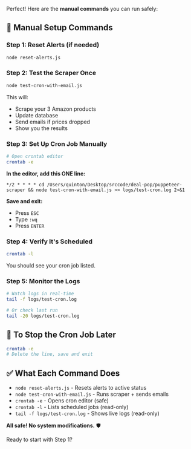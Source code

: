 Perfect! Here are the **manual commands** you can run safely:

## 🔧 **Manual Setup Commands**

### **Step 1: Reset Alerts (if needed)**
```bash
node reset-alerts.js
```

### **Step 2: Test the Scraper Once**
```bash
node test-cron-with-email.js
```
This will:
- Scrape your 3 Amazon products
- Update database
- Send emails if prices dropped
- Show you the results

### **Step 3: Set Up Cron Job Manually**
```bash
# Open crontab editor
crontab -e
```

**In the editor, add this ONE line:**
```
*/2 * * * * cd /Users/quinton/Desktop/srccode/deal-pop/puppeteer-scraper && node test-cron-with-email.js >> logs/test-cron.log 2>&1
```

**Save and exit:**
- Press `ESC`
- Type `:wq`
- Press `ENTER`

### **Step 4: Verify It's Scheduled**
```bash
crontab -l
```
You should see your cron job listed.

### **Step 5: Monitor the Logs**
```bash
# Watch logs in real-time
tail -f logs/test-cron.log

# Or check last run
tail -20 logs/test-cron.log
```

## 🛑 **To Stop the Cron Job Later**
```bash
crontab -e
# Delete the line, save and exit
```

## ✅ **What Each Command Does**

- `node reset-alerts.js` - Resets alerts to active status
- `node test-cron-with-email.js` - Runs scraper + sends emails
- `crontab -e` - Opens cron editor (safe)
- `crontab -l` - Lists scheduled jobs (read-only)
- `tail -f logs/test-cron.log` - Shows live logs (read-only)

**All safe! No system modifications.** 🛡️

Ready to start with Step 1?